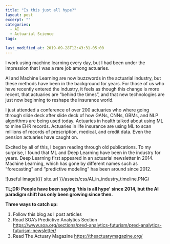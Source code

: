 ```yaml
---
title: "Is this just all hype?"
layout: post
excerpt: ""
categories:
  - AI
  - Actuarial Science
tags:

last_modified_at: 2019-09-28T12:43:31-05:00
---
```


I work using machine learning every day, but I had been under the impression that I was a rare job among actuaries.

AI and Machine Learning are now buzzwords in the actuarial industry, but these methods have been in the background for years.  For those of us who have recently entered the industry, it feels as though this change is more recent, that actuaries are “behind the times”, and that new technologies are just now beginning to reshape the insurance world.

I just attended a conference of over 200 actuaries who where going through slide deck after slide deck of how GANs, CNNs, GBMs, and NLP algorithms are being used today.  Actuaries in health talked about using ML to mine EHR records.  Actuaries in life insurance are using ML to scan millions of records of prescription, medical, and credit data.  Even the pension actuaries have caught on.

Excited by all of this, I began reading through old publications.  To my surprise, I found that ML and Deep Learning have been in the industry for years.  Deep Learning first appeared in an actuarial newsletter in 2014.  Machine Learning, which has gone by different names such as “forecasting” and “predictive modeling” has been around since 2012.


![useful image]({{ site.url }}/assets/css/AI_in_industry_timeline.PNG)


**TL;DR: People have been saying 'this is all hype' since 2014, but the AI paradigm shift has only been growing since then.**


**Three ways to catch up:**

1.  Follow this blog as I post articles
2.	Read SOA’s Predictive Analytics Section https://www.soa.org/sections/pred-analytics-futurism/pred-analytics-futurism-newsletter/
3.	Read The Actuary Magazine https://theactuarymagazine.org/
